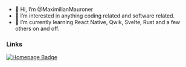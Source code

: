 - 👋 Hi, I’m @MaximilianMauroner
- 👀 I’m interested in anything coding related and software related.
- 🌱 I’m currently learning React Native, Qwik, Svelte, Rust and a few others on and off.

### Links
<div id="badges">
  <a href="https://www.mauroner.eu/">
    <img src="https://img.shields.io/badge/home-badge" alt="Homepage Badge"/>
  </a>
</div>
